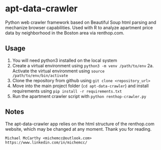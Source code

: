 # apt-data-crawler
Python web crawler framework based on Beautiful Soup html parsing and mechanize browser capabilities. Used with R to analyze apartment price data by neighborhood in the Boston area via renthop.com.

## Usage
1. You will need python3 installed on the local system
2. Create a virtual environment using `python3 -m venv /path/to/env`
    2a. Activate the virtual environment using `source /path/to/env/bin/activate`
3. Clone the repository from github using `git clone <repository_url>`
4. Move into the main project folder (`cd apt-data-crawler`) and install requirements using `pip install -r requirements.txt`
5. Run the apartment crawler script with `python renthop-crawler.py`

## Notes
The apt-data-crawler app relies on the html structure of the renthop.com website, which may be changed at any moment. Thank you for reading.

    Michael McCarthy <michemcc@outlook.com>
    https://www.linkedin.com/in/michemcc/

